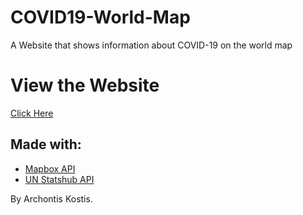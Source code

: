 # COVID19-World-Map
A Website that shows information about COVID-19 on the world map <br>

# View the Website
[Click Here](https://covidmap-roan.vercel.app/)

## Made with:
- [Mapbox API](https://www.mapbox.com/)
- [UN Statshub API](https://covid-19-data.unstatshub.org/datasets/cases-country/api)

By Archontis Kostis.
